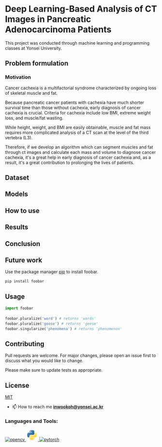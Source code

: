 # Deep Learning-Based Analysis of CT Images in Pancreatic Adenocarcinoma Patients

This project was conducted through machine learning and programming classes at Yonsei University.

## Problem formulation

### Motivation

Cancer cachexia is a multifactorial syndrome characterized by ongoing loss of skeletal muscle and fat. 

Because pancreatic cancer patients with cachexia have much shorter survival time than those without cachexia, early diagnosis of cancer cachexia is crucial. Criteria for cachexia include low BMI, extreme weight loss, and muscle/fat wasting. 

While height, weight, and BMI are easily obtainable, muscle and fat mass requires more complicated analysis of a CT scan at the level of the third vertebra (L3).

Therefore, if we develop an algorithm which can segment muscles and fat through ct images and calculate each mass and volume to diagnose cancer cachexia, it's a great help in early diagnosis of cancer cachexia and, as a result, it's a great contribution to prolonging the lives of patients.

## Dataset
## Models
## How to use
## Results
## Conclusion
## Future work

Use the package manager [pip](https://pip.pypa.io/en/stable/) to install foobar.

```bash
pip install foobar
```

## Usage

```python
import foobar

foobar.pluralize('word') # returns 'words'
foobar.pluralize('goose') # returns 'geese'
foobar.singularize('phenomena') # returns 'phenomenon'
```

## Contributing
Pull requests are welcome. For major changes, please open an issue first to discuss what you would like to change.

Please make sure to update tests as appropriate.

## License
[MIT](https://choosealicense.com/licenses/mit/)

- 📫 How to reach me **inwookoh@yonsei.ac.kr**


<h3 align="left">Languages and Tools:</h3>
<p align="left"> <a href="https://opencv.org/" target="_blank"> <img src="https://www.vectorlogo.zone/logos/opencv/opencv-icon.svg" alt="opencv" width="40" height="40"/> </a> <a href="https://www.python.org" target="_blank"> <img src="https://raw.githubusercontent.com/devicons/devicon/master/icons/python/python-original.svg" alt="python" width="40" height="40"/> </a> <a href="https://pytorch.org/" target="_blank"> <img src="https://www.vectorlogo.zone/logos/pytorch/pytorch-icon.svg" alt="pytorch" width="40" height="40"/> </a> </p>

